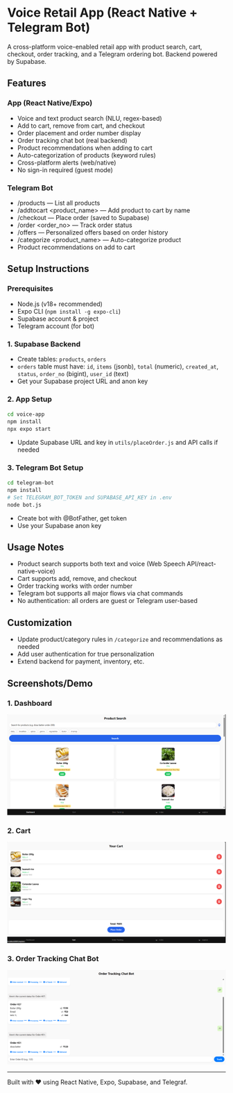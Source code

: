 # Voice Retail App (React Native + Telegram Bot)

A cross-platform voice-enabled retail app with product search, cart, checkout, order tracking, and a Telegram ordering bot. Backend powered by Supabase.

## Features

### App (React Native/Expo)
- Voice and text product search (NLU, regex-based)
- Add to cart, remove from cart, and checkout
- Order placement and order number display
- Order tracking chat bot (real backend)
- Product recommendations when adding to cart
- Auto-categorization of products (keyword rules)
- Cross-platform alerts (web/native)
- No sign-in required (guest mode)

### Telegram Bot
- /products — List all products
- /addtocart <product_name> — Add product to cart by name
- /checkout — Place order (saved to Supabase)
- /order <order_no> — Track order status
- /offers — Personalized offers based on order history
- /categorize <product_name> — Auto-categorize product
- Product recommendations on add to cart

## Setup Instructions

### Prerequisites
- Node.js (v18+ recommended)
- Expo CLI (`npm install -g expo-cli`)
- Supabase account & project
- Telegram account (for bot)

### 1. Supabase Backend
- Create tables: `products`, `orders`
- `orders` table must have: `id`, `items` (jsonb), `total` (numeric), `created_at`, `status`, `order_no` (bigint), `user_id` (text)
- Get your Supabase project URL and anon key

### 2. App Setup
```sh
cd voice-app
npm install
npx expo start
```
- Update Supabase URL and key in `utils/placeOrder.js` and API calls if needed

### 3. Telegram Bot Setup
```sh
cd telegram-bot
npm install
# Set TELEGRAM_BOT_TOKEN and SUPABASE_API_KEY in .env
node bot.js
```
- Create bot with @BotFather, get token
- Use your Supabase anon key

## Usage Notes
- Product search supports both text and voice (Web Speech API/react-native-voice)
- Cart supports add, remove, and checkout
- Order tracking works with order number
- Telegram bot supports all major flows via chat commands
- No authentication: all orders are guest or Telegram user-based

## Customization
- Update product/category rules in `/categorize` and recommendations as needed
- Add user authentication for true personalization
- Extend backend for payment, inventory, etc.

## Screenshots/Demo
### 1. Dashboard
![Dashboard](Screenshot%202025-09-16%20135138.png)
### 2. Cart
![Cart](Screenshot%202025-09-16%20135214.png)
### 3. Order Tracking Chat Bot
![Order Tracking Chat Bot](Screenshot%202025-09-16%20135056.png)

---
Built with ❤️ using React Native, Expo, Supabase, and Telegraf.
